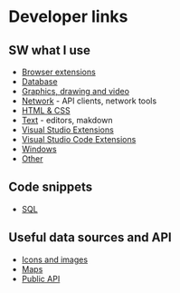 # Developer links

## SW what I use

* [Browser extensions](WhatIUse/browser-extensions.md)
* [Database](WhatIUse/databases.md)
* [Graphics, drawing and video](WhatIUse/graphics-drawing-video.md)
* [Network](WhatIUse/network.md) - API clients, network tools
* [HTML & CSS](WhatIUse/html-css.md)
* [Text](WhatIUse/text.md) - editors, makdown
* [Visual Studio Extensions](WhatIUse/visual-studio-extensions.md)
* [Visual Studio Code Extensions](WhatIUse/visual-studio-code-extensions.md)
* [Windows](WhatIUse/windows.md)
* [Other](WhatIUse/other.md)

## Code snippets

*  [SQL](CodeSnippets/SQL/README.md)

## Useful data sources and API

* [Icons and images](DataSources/icons-images.md)
* [Maps](DataSources/maps.md)
* [Public API](DataSources/public-apis.md)



